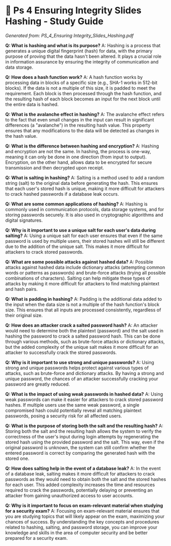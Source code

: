 # 🎯 Ps 4 Ensuring Integrity Slides Hashing - Study Guide
*Generated from: PS_4_Ensuring Integrity_Slides_Hashing.pdf*

**Q: What is hashing and what is its purpose?**
A: Hashing is a process that generates a unique digital fingerprint (hash) for data, with the primary purpose of proving that the data hasn't been altered. It plays a crucial role in information assurance by ensuring the integrity of communication and data storage.

**Q: How does a hash function work?**
A: A hash function works by processing data in blocks of a specific size (e.g., SHA-1 works in 512-bit blocks). If the data is not a multiple of this size, it is padded to meet the requirement. Each block is then processed through the hash function, and the resulting hash of each block becomes an input for the next block until the entire data is hashed.

**Q: What is the avalanche effect in hashing?**
A: The avalanche effect refers to the fact that even small changes in the input can result in significant differences (a "avalanche") in the resulting hash value. This property ensures that any modifications to the data will be detected as changes in the hash value.

**Q: What is the difference between hashing and encryption?**
A: Hashing and encryption are not the same. In hashing, the process is one-way, meaning it can only be done in one direction (from input to output). Encryption, on the other hand, allows data to be encrypted for secure transmission and then decrypted upon receipt.

**Q: What is salting in hashing?**
A: Salting is a method used to add a random string (salt) to the original data before generating the hash. This ensures that each user's stored hash is unique, making it more difficult for attackers to crack hashed passwords if a database leak occurs.

**Q: What are some common applications of hashing?**
A: Hashing is commonly used in communication protocols, data storage systems, and for storing passwords securely. It is also used in cryptographic algorithms and digital signatures.

**Q: Why is it important to use a unique salt for each user's data during salting?**
A: Using a unique salt for each user ensures that even if the same password is used by multiple users, their stored hashes will still be different due to the addition of the unique salt. This makes it more difficult for attackers to crack stored passwords.

**Q: What are some possible attacks against hashed data?**
A: Possible attacks against hashed data include dictionary attacks (attempting common words or patterns as passwords) and brute-force attacks (trying all possible combinations of characters). Salting can help mitigate these types of attacks by making it more difficult for attackers to find matching plaintext and hash pairs.

**Q: What is padding in hashing?**
A: Padding is the additional data added to the input when the data size is not a multiple of the hash function's block size. This ensures that all inputs are processed consistently, regardless of their original size.

**Q: How does an attacker crack a salted password hash?**
A: An attacker would need to determine both the plaintext (password) and the salt used in hashing the password to crack a salted password hash. This can be done through various methods, such as brute-force attacks or dictionary attacks, but the added complexity of the unique salt makes it more difficult for an attacker to successfully crack the stored passwords.

**Q: Why is it important to use strong and unique passwords?**
A: Using strong and unique passwords helps protect against various types of attacks, such as brute-force and dictionary attacks. By having a strong and unique password, the chances of an attacker successfully cracking your password are greatly reduced.

**Q: What is the impact of using weak passwords in hashed data?**
A: Using weak passwords can make it easier for attackers to crack stored password hashes. If multiple users use the same weak password, a single compromised hash could potentially reveal all matching plaintext passwords, posing a security risk for all affected users.

**Q: What is the purpose of storing both the salt and the resulting hash?**
A: Storing both the salt and the resulting hash allows the system to verify the correctness of the user's input during login attempts by regenerating the stored hash using the provided password and the salt. This way, even if the original password is unknown, the system can still confirm whether the entered password is correct by comparing the generated hash with the stored one.

**Q: How does salting help in the event of a database leak?**
A: In the event of a database leak, salting makes it more difficult for attackers to crack passwords as they would need to obtain both the salt and the stored hashes for each user. This added complexity increases the time and resources required to crack the passwords, potentially delaying or preventing an attacker from gaining unauthorized access to user accounts.

**Q: Why is it important to focus on exam-relevant material when studying for a security exam?**
A: Focusing on exam-relevant material ensures that you are studying topics that will likely appear on the exam, maximizing your chances of success. By understanding the key concepts and procedures related to hashing, salting, and password storage, you can improve your knowledge and skills in the area of computer security and be better prepared for a security exam.